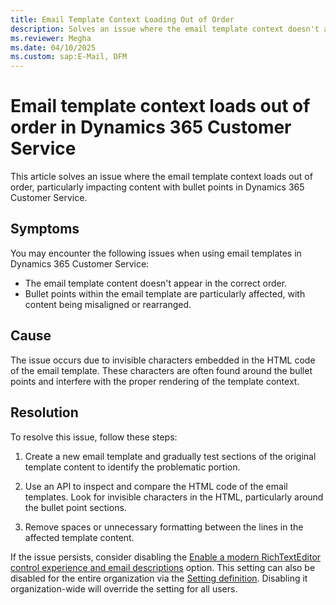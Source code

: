 ```yaml
---
title: Email Template Context Loading Out of Order
description: Solves an issue where the email template context doesn't appear in the correct order in Microsoft Dynamics 365 Customer Service.
ms.reviewer: Megha
ms.date: 04/10/2025
ms.custom: sap:E-Mail, DFM
---
```

# Email template context loads out of order in Dynamics 365 Customer Service

This article solves an issue where the email template context loads out of order, particularly impacting content with bullet points in Dynamics 365 Customer Service.

## Symptoms

You may encounter the following issues when using email templates in Dynamics 365 Customer Service:

- The email template content doesn't appear in the correct order.
- Bullet points within the email template are particularly affected, with content being misaligned or rearranged.

## Cause

The issue occurs due to invisible characters embedded in the HTML code of the email template. These characters are often found around the bullet points and interfere with the proper rendering of the template context.

## Resolution

To resolve this issue, follow these steps:

1. Create a new email template and gradually test sections of the original template content to identify the problematic portion.

2. Use an API to inspect and compare the HTML code of the email templates. Look for invisible characters in the HTML, particularly around the bullet point sections.

3. Remove spaces or unnecessary formatting between the lines in the affected template content.

If the issue persists, consider disabling the [Enable a modern RichTextEditor control experience and email descriptions](/power-apps/maker/model-driven-apps/rich-text-editor-control#enable-the-modern-rich-text-editor-experience-from-the-classic-experience) option. This setting can also be disabled for the entire organization via the [Setting definition](/power-apps/maker/data-platform/create-edit-configure-settings). Disabling it organization-wide will override the setting for all users.
